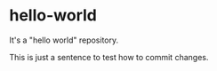 # hello-world

It's a "hello world" repository.

This is just a sentence to test how to commit changes.
